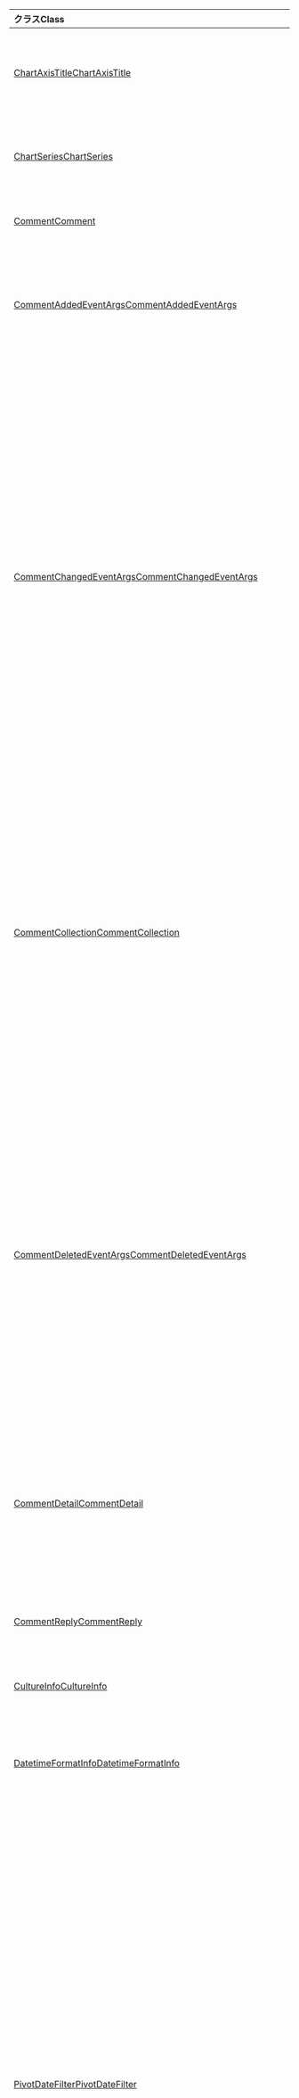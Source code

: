 | <span data-ttu-id="94401-101">クラス</span><span class="sxs-lookup"><span data-stu-id="94401-101">Class</span></span> | <span data-ttu-id="94401-102">フィールド</span><span class="sxs-lookup"><span data-stu-id="94401-102">Fields</span></span> | <span data-ttu-id="94401-103">説明</span><span class="sxs-lookup"><span data-stu-id="94401-103">Description</span></span> |
|:---|:---|:---|
|[<span data-ttu-id="94401-104">ChartAxisTitle</span><span class="sxs-lookup"><span data-stu-id="94401-104">ChartAxisTitle</span></span>](/javascript/api/excel/excel.chartaxistitle)|[<span data-ttu-id="94401-105">textOrientation</span><span class="sxs-lookup"><span data-stu-id="94401-105">textOrientation</span></span>](/javascript/api/excel/excel.chartaxistitle#textorientation)|<span data-ttu-id="94401-106">グラフ軸のタイトルに対して、テキストの方向を指定する角度を指定します。</span><span class="sxs-lookup"><span data-stu-id="94401-106">Specifies the angle to which the text is oriented for the chart axis title.</span></span>|
|[<span data-ttu-id="94401-107">ChartSeries</span><span class="sxs-lookup"><span data-stu-id="94401-107">ChartSeries</span></span>](/javascript/api/excel/excel.chartseries)|[<span data-ttu-id="94401-108">getDimensionValues (dimension: Excel. ChartSeriesDimension)</span><span class="sxs-lookup"><span data-stu-id="94401-108">getDimensionValues(dimension: Excel.ChartSeriesDimension)</span></span>](/javascript/api/excel/excel.chartseries#getdimensionvalues-dimension-)|<span data-ttu-id="94401-109">グラフの系列の1つの次元から値を取得します。</span><span class="sxs-lookup"><span data-stu-id="94401-109">Gets the values from a single dimension of the chart series.</span></span>|
|[<span data-ttu-id="94401-110">Comment</span><span class="sxs-lookup"><span data-stu-id="94401-110">Comment</span></span>](/javascript/api/excel/excel.comment)|[<span data-ttu-id="94401-111">contentType</span><span class="sxs-lookup"><span data-stu-id="94401-111">contentType</span></span>](/javascript/api/excel/excel.comment#contenttype)|<span data-ttu-id="94401-112">コメントのコンテンツタイプを取得します。</span><span class="sxs-lookup"><span data-stu-id="94401-112">Gets the content type of the comment.</span></span>|
|[<span data-ttu-id="94401-113">CommentAddedEventArgs</span><span class="sxs-lookup"><span data-stu-id="94401-113">CommentAddedEventArgs</span></span>](/javascript/api/excel/excel.commentaddedeventargs)|[<span data-ttu-id="94401-114">コメントの詳細</span><span class="sxs-lookup"><span data-stu-id="94401-114">commentDetails</span></span>](/javascript/api/excel/excel.commentaddedeventargs#commentdetails)|<span data-ttu-id="94401-115">コメントの Id とそれに関連する返信の Id が含まれているコメントの詳細配列を取得します。</span><span class="sxs-lookup"><span data-stu-id="94401-115">Get the CommentDetail array which contains the comment Id and Ids of its related replies.</span></span>|
||[<span data-ttu-id="94401-116">source</span><span class="sxs-lookup"><span data-stu-id="94401-116">source</span></span>](/javascript/api/excel/excel.commentaddedeventargs#source)|<span data-ttu-id="94401-117">イベントのソースを指定します。</span><span class="sxs-lookup"><span data-stu-id="94401-117">Specifies the source of the event.</span></span>|
||[<span data-ttu-id="94401-118">type</span><span class="sxs-lookup"><span data-stu-id="94401-118">type</span></span>](/javascript/api/excel/excel.commentaddedeventargs#type)|<span data-ttu-id="94401-119">イベントの種類を取得します。</span><span class="sxs-lookup"><span data-stu-id="94401-119">Gets the type of the event.</span></span>|
||[<span data-ttu-id="94401-120">worksheetId</span><span class="sxs-lookup"><span data-stu-id="94401-120">worksheetId</span></span>](/javascript/api/excel/excel.commentaddedeventargs#worksheetid)|<span data-ttu-id="94401-121">イベントが発生したワークシートの Id を取得します。</span><span class="sxs-lookup"><span data-stu-id="94401-121">Gets the Id of the worksheet in which the event happened.</span></span>|
|[<span data-ttu-id="94401-122">CommentChangedEventArgs</span><span class="sxs-lookup"><span data-stu-id="94401-122">CommentChangedEventArgs</span></span>](/javascript/api/excel/excel.commentchangedeventargs)|[<span data-ttu-id="94401-123">changeType</span><span class="sxs-lookup"><span data-stu-id="94401-123">changeType</span></span>](/javascript/api/excel/excel.commentchangedeventargs#changetype)|<span data-ttu-id="94401-124">変更されたイベントの発生方法を表す変更の種類を取得します。</span><span class="sxs-lookup"><span data-stu-id="94401-124">Gets the change type that represents how the changed event is triggered.</span></span>|
||[<span data-ttu-id="94401-125">コメントの詳細</span><span class="sxs-lookup"><span data-stu-id="94401-125">commentDetails</span></span>](/javascript/api/excel/excel.commentchangedeventargs#commentdetails)|<span data-ttu-id="94401-126">コメントの Id とそれに関連する返信の Id が含まれているコメントの詳細配列を取得します。</span><span class="sxs-lookup"><span data-stu-id="94401-126">Get the CommentDetail array which contains the comment Id and Ids of its related replies.</span></span>|
||[<span data-ttu-id="94401-127">source</span><span class="sxs-lookup"><span data-stu-id="94401-127">source</span></span>](/javascript/api/excel/excel.commentchangedeventargs#source)|<span data-ttu-id="94401-128">イベントのソースを指定します。</span><span class="sxs-lookup"><span data-stu-id="94401-128">Specifies the source of the event.</span></span>|
||[<span data-ttu-id="94401-129">type</span><span class="sxs-lookup"><span data-stu-id="94401-129">type</span></span>](/javascript/api/excel/excel.commentchangedeventargs#type)|<span data-ttu-id="94401-130">イベントの種類を取得します。</span><span class="sxs-lookup"><span data-stu-id="94401-130">Gets the type of the event.</span></span>|
||[<span data-ttu-id="94401-131">worksheetId</span><span class="sxs-lookup"><span data-stu-id="94401-131">worksheetId</span></span>](/javascript/api/excel/excel.commentchangedeventargs#worksheetid)|<span data-ttu-id="94401-132">イベントが発生したワークシートの Id を取得します。</span><span class="sxs-lookup"><span data-stu-id="94401-132">Gets the Id of the worksheet in which the event happened.</span></span>|
|[<span data-ttu-id="94401-133">CommentCollection</span><span class="sxs-lookup"><span data-stu-id="94401-133">CommentCollection</span></span>](/javascript/api/excel/excel.commentcollection)|[<span data-ttu-id="94401-134">onAdded</span><span class="sxs-lookup"><span data-stu-id="94401-134">onAdded</span></span>](/javascript/api/excel/excel.commentcollection#onadded)|<span data-ttu-id="94401-135">コメントが追加されるときに発生します。</span><span class="sxs-lookup"><span data-stu-id="94401-135">Occurs when the comments are added.</span></span>|
||[<span data-ttu-id="94401-136">onChanged</span><span class="sxs-lookup"><span data-stu-id="94401-136">onChanged</span></span>](/javascript/api/excel/excel.commentcollection#onchanged)|<span data-ttu-id="94401-137">返信が削除されたときを含め、コメントのコレクション内のコメントまたは返信が変更されたときに発生します。</span><span class="sxs-lookup"><span data-stu-id="94401-137">Occurs when comments or replies in a comment collection are changed, including when replies are deleted.</span></span>|
||[<span data-ttu-id="94401-138">onDeleted</span><span class="sxs-lookup"><span data-stu-id="94401-138">onDeleted</span></span>](/javascript/api/excel/excel.commentcollection#ondeleted)|<span data-ttu-id="94401-139">コメントのコレクションでコメントが削除されると発生します。</span><span class="sxs-lookup"><span data-stu-id="94401-139">Occurs when comments are deleted in the comment collection.</span></span>|
|[<span data-ttu-id="94401-140">CommentDeletedEventArgs</span><span class="sxs-lookup"><span data-stu-id="94401-140">CommentDeletedEventArgs</span></span>](/javascript/api/excel/excel.commentdeletedeventargs)|[<span data-ttu-id="94401-141">コメントの詳細</span><span class="sxs-lookup"><span data-stu-id="94401-141">commentDetails</span></span>](/javascript/api/excel/excel.commentdeletedeventargs#commentdetails)|<span data-ttu-id="94401-142">コメントの Id とそれに関連する返信の Id が含まれているコメントの詳細配列を取得します。</span><span class="sxs-lookup"><span data-stu-id="94401-142">Get the CommentDetail array which contains the comment Id and Ids of its related replies.</span></span>|
||[<span data-ttu-id="94401-143">source</span><span class="sxs-lookup"><span data-stu-id="94401-143">source</span></span>](/javascript/api/excel/excel.commentdeletedeventargs#source)|<span data-ttu-id="94401-144">イベントのソースを指定します。</span><span class="sxs-lookup"><span data-stu-id="94401-144">Specifies the source of the event.</span></span>|
||[<span data-ttu-id="94401-145">type</span><span class="sxs-lookup"><span data-stu-id="94401-145">type</span></span>](/javascript/api/excel/excel.commentdeletedeventargs#type)|<span data-ttu-id="94401-146">イベントの種類を取得します。</span><span class="sxs-lookup"><span data-stu-id="94401-146">Gets the type of the event.</span></span>|
||[<span data-ttu-id="94401-147">worksheetId</span><span class="sxs-lookup"><span data-stu-id="94401-147">worksheetId</span></span>](/javascript/api/excel/excel.commentdeletedeventargs#worksheetid)|<span data-ttu-id="94401-148">イベントが発生したワークシートの Id を取得します。</span><span class="sxs-lookup"><span data-stu-id="94401-148">Gets the Id of the worksheet in which the event happened.</span></span>|
|[<span data-ttu-id="94401-149">CommentDetail</span><span class="sxs-lookup"><span data-stu-id="94401-149">CommentDetail</span></span>](/javascript/api/excel/excel.commentdetail)|[<span data-ttu-id="94401-150">commentId</span><span class="sxs-lookup"><span data-stu-id="94401-150">commentId</span></span>](/javascript/api/excel/excel.commentdetail#commentid)|<span data-ttu-id="94401-151">コメントの id を表します。</span><span class="sxs-lookup"><span data-stu-id="94401-151">Represents the id of comment.</span></span>|
||[<span data-ttu-id="94401-152">replyIds</span><span class="sxs-lookup"><span data-stu-id="94401-152">replyIds</span></span>](/javascript/api/excel/excel.commentdetail#replyids)|<span data-ttu-id="94401-153">コメントに関連付けられている返信の id を表します。</span><span class="sxs-lookup"><span data-stu-id="94401-153">Represents the ids of the related replies belong to comment.</span></span>|
|[<span data-ttu-id="94401-154">CommentReply</span><span class="sxs-lookup"><span data-stu-id="94401-154">CommentReply</span></span>](/javascript/api/excel/excel.commentreply)|[<span data-ttu-id="94401-155">contentType</span><span class="sxs-lookup"><span data-stu-id="94401-155">contentType</span></span>](/javascript/api/excel/excel.commentreply#contenttype)|<span data-ttu-id="94401-156">返信のコンテンツの種類。</span><span class="sxs-lookup"><span data-stu-id="94401-156">The content type of the reply.</span></span>|
|[<span data-ttu-id="94401-157">CultureInfo</span><span class="sxs-lookup"><span data-stu-id="94401-157">CultureInfo</span></span>](/javascript/api/excel/excel.cultureinfo)|[<span data-ttu-id="94401-158">datetimeFormat</span><span class="sxs-lookup"><span data-stu-id="94401-158">datetimeFormat</span></span>](/javascript/api/excel/excel.cultureinfo#datetimeformat)|<span data-ttu-id="94401-159">日付と時刻を表示するためのカルチャに適した形式を定義します。</span><span class="sxs-lookup"><span data-stu-id="94401-159">Defines the culturally appropriate format of displaying date and time.</span></span>|
|[<span data-ttu-id="94401-160">DatetimeFormatInfo</span><span class="sxs-lookup"><span data-stu-id="94401-160">DatetimeFormatInfo</span></span>](/javascript/api/excel/excel.datetimeformatinfo)|[<span data-ttu-id="94401-161">dateSeparator</span><span class="sxs-lookup"><span data-stu-id="94401-161">dateSeparator</span></span>](/javascript/api/excel/excel.datetimeformatinfo#dateseparator)|<span data-ttu-id="94401-162">日付の区切り文字として使用される文字列を取得します。</span><span class="sxs-lookup"><span data-stu-id="94401-162">Gets the string used as the date separator.</span></span>|
||[<span data-ttu-id="94401-163">longDatePattern</span><span class="sxs-lookup"><span data-stu-id="94401-163">longDatePattern</span></span>](/javascript/api/excel/excel.datetimeformatinfo#longdatepattern)|<span data-ttu-id="94401-164">長い日付の値の書式指定文字列を取得します。</span><span class="sxs-lookup"><span data-stu-id="94401-164">Gets the format string for a long date value.</span></span>|
||[<span data-ttu-id="94401-165">longTimePattern</span><span class="sxs-lookup"><span data-stu-id="94401-165">longTimePattern</span></span>](/javascript/api/excel/excel.datetimeformatinfo#longtimepattern)|<span data-ttu-id="94401-166">長い時間の値の書式指定文字列を取得します。</span><span class="sxs-lookup"><span data-stu-id="94401-166">Gets the format string for a long time value.</span></span>|
||[<span data-ttu-id="94401-167">短い日付パターン</span><span class="sxs-lookup"><span data-stu-id="94401-167">shortDatePattern</span></span>](/javascript/api/excel/excel.datetimeformatinfo#shortdatepattern)|<span data-ttu-id="94401-168">短い日付の値の書式文字列を取得します。</span><span class="sxs-lookup"><span data-stu-id="94401-168">Gets the format string for a short date value.</span></span>|
||[<span data-ttu-id="94401-169">timeSeparator</span><span class="sxs-lookup"><span data-stu-id="94401-169">timeSeparator</span></span>](/javascript/api/excel/excel.datetimeformatinfo#timeseparator)|<span data-ttu-id="94401-170">時刻の区切り記号として使用される文字列を取得します。</span><span class="sxs-lookup"><span data-stu-id="94401-170">Gets the string used as the time separator.</span></span>|
|[<span data-ttu-id="94401-171">PivotDateFilter</span><span class="sxs-lookup"><span data-stu-id="94401-171">PivotDateFilter</span></span>](/javascript/api/excel/excel.pivotdatefilter)|[<span data-ttu-id="94401-172">comparator</span><span class="sxs-lookup"><span data-stu-id="94401-172">comparator</span></span>](/javascript/api/excel/excel.pivotdatefilter#comparator)|<span data-ttu-id="94401-173">比較演算子は、他の値を比較する静的な値です。</span><span class="sxs-lookup"><span data-stu-id="94401-173">The comparator is the static value to which other values are compared.</span></span>|
||[<span data-ttu-id="94401-174">condition</span><span class="sxs-lookup"><span data-stu-id="94401-174">condition</span></span>](/javascript/api/excel/excel.pivotdatefilter#condition)|<span data-ttu-id="94401-175">必要なフィルター条件を定義するフィルターの条件を指定します。</span><span class="sxs-lookup"><span data-stu-id="94401-175">Specifies the condition for the filter, which defines the necessary filtering criteria.</span></span>|
||[<span data-ttu-id="94401-176">排他</span><span class="sxs-lookup"><span data-stu-id="94401-176">exclusive</span></span>](/javascript/api/excel/excel.pivotdatefilter#exclusive)|<span data-ttu-id="94401-177">True の場合、フィルターは条件に一致するアイテムを *除外* します。</span><span class="sxs-lookup"><span data-stu-id="94401-177">If true, filter *excludes* items that meet criteria.</span></span>|
||[<span data-ttu-id="94401-178">lowerBound</span><span class="sxs-lookup"><span data-stu-id="94401-178">lowerBound</span></span>](/javascript/api/excel/excel.pivotdatefilter#lowerbound)|<span data-ttu-id="94401-179">フィルター条件の範囲の下限を指定し `Between` ます。</span><span class="sxs-lookup"><span data-stu-id="94401-179">The lower-bound of the range for the `Between` filter condition.</span></span>|
||[<span data-ttu-id="94401-180">upperBound</span><span class="sxs-lookup"><span data-stu-id="94401-180">upperBound</span></span>](/javascript/api/excel/excel.pivotdatefilter#upperbound)|<span data-ttu-id="94401-181">フィルター条件の範囲の上限を指定し `Between` ます。</span><span class="sxs-lookup"><span data-stu-id="94401-181">The upper-bound of the range for the `Between` filter condition.</span></span>|
||[<span data-ttu-id="94401-182">wholeDays</span><span class="sxs-lookup"><span data-stu-id="94401-182">wholeDays</span></span>](/javascript/api/excel/excel.pivotdatefilter#wholedays)|<span data-ttu-id="94401-183">`Equals`、、 `Before` `After` 、および `Between` フィルター条件の場合、比較を日単位で行う必要があるかどうかを示します。</span><span class="sxs-lookup"><span data-stu-id="94401-183">For `Equals`, `Before`, `After`, and `Between` filter conditions, indicates if comparisons should be made as whole days.</span></span>|
|[<span data-ttu-id="94401-184">PivotField</span><span class="sxs-lookup"><span data-stu-id="94401-184">PivotField</span></span>](/javascript/api/excel/excel.pivotfield)|[<span data-ttu-id="94401-185">applyFilter (filter: PivotFilters)</span><span class="sxs-lookup"><span data-stu-id="94401-185">applyFilter(filter: Excel.PivotFilters)</span></span>](/javascript/api/excel/excel.pivotfield#applyfilter-filter-)|<span data-ttu-id="94401-186">1つまたは複数のフィールドの現在の PivotFilters を設定し、フィールドに適用します。</span><span class="sxs-lookup"><span data-stu-id="94401-186">Sets one or more of the field's current PivotFilters and applies them to the field.</span></span>|
||[<span data-ttu-id="94401-187">clearAllFilters ()</span><span class="sxs-lookup"><span data-stu-id="94401-187">clearAllFilters()</span></span>](/javascript/api/excel/excel.pivotfield#clearallfilters--)|<span data-ttu-id="94401-188">すべてのフィールドフィルターのすべての条件をクリアします。</span><span class="sxs-lookup"><span data-stu-id="94401-188">Clears all criteria from all of the field's filters.</span></span>|
||[<span data-ttu-id="94401-189">clearFilter (filterType: PivotFilterType)</span><span class="sxs-lookup"><span data-stu-id="94401-189">clearFilter(filterType: Excel.PivotFilterType)</span></span>](/javascript/api/excel/excel.pivotfield#clearfilter-filtertype-)|<span data-ttu-id="94401-190">指定した種類のフィールドのフィルターから、すべての既存の条件を削除します (現在適用されている場合)。</span><span class="sxs-lookup"><span data-stu-id="94401-190">Clears all existing criteria from the field's filter of the given type (if one is currently applied).</span></span>|
||[<span data-ttu-id="94401-191">getFilters ()</span><span class="sxs-lookup"><span data-stu-id="94401-191">getFilters()</span></span>](/javascript/api/excel/excel.pivotfield#getfilters--)|<span data-ttu-id="94401-192">フィールドに現在適用されているすべてのフィルターを取得します。</span><span class="sxs-lookup"><span data-stu-id="94401-192">Gets all filters currently applied on the field.</span></span>|
||[<span data-ttu-id="94401-193">isFiltered (filterType?: PivotFilterType)</span><span class="sxs-lookup"><span data-stu-id="94401-193">isFiltered(filterType?: Excel.PivotFilterType)</span></span>](/javascript/api/excel/excel.pivotfield#isfiltered-filtertype-)|<span data-ttu-id="94401-194">フィールドに適用されているフィルターがあるかどうかを確認します。</span><span class="sxs-lookup"><span data-stu-id="94401-194">Checks if there are any applied filters on the field.</span></span>|
|[<span data-ttu-id="94401-195">PivotFilters</span><span class="sxs-lookup"><span data-stu-id="94401-195">PivotFilters</span></span>](/javascript/api/excel/excel.pivotfilters)|[<span data-ttu-id="94401-196">dateFilter</span><span class="sxs-lookup"><span data-stu-id="94401-196">dateFilter</span></span>](/javascript/api/excel/excel.pivotfilters#datefilter)|<span data-ttu-id="94401-197">ピボットフィールドの現在適用されている日付フィルター。</span><span class="sxs-lookup"><span data-stu-id="94401-197">The PivotField's currently applied date filter.</span></span>|
||[<span data-ttu-id="94401-198">labelFilter</span><span class="sxs-lookup"><span data-stu-id="94401-198">labelFilter</span></span>](/javascript/api/excel/excel.pivotfilters#labelfilter)|<span data-ttu-id="94401-199">ピボットフィールドの現在適用されているラベルフィルター。</span><span class="sxs-lookup"><span data-stu-id="94401-199">The PivotField's currently applied label filter.</span></span>|
||[<span data-ttu-id="94401-200">manualFilter</span><span class="sxs-lookup"><span data-stu-id="94401-200">manualFilter</span></span>](/javascript/api/excel/excel.pivotfilters#manualfilter)|<span data-ttu-id="94401-201">ピボットフィールドの現在適用されている手動フィルター。</span><span class="sxs-lookup"><span data-stu-id="94401-201">The PivotField's currently applied manual filter.</span></span>|
||[<span data-ttu-id="94401-202">valueFilter</span><span class="sxs-lookup"><span data-stu-id="94401-202">valueFilter</span></span>](/javascript/api/excel/excel.pivotfilters#valuefilter)|<span data-ttu-id="94401-203">ピボットフィールドの現在適用されている値フィルター。</span><span class="sxs-lookup"><span data-stu-id="94401-203">The PivotField's currently applied value filter.</span></span>|
|[<span data-ttu-id="94401-204">PivotLabelFilter</span><span class="sxs-lookup"><span data-stu-id="94401-204">PivotLabelFilter</span></span>](/javascript/api/excel/excel.pivotlabelfilter)|[<span data-ttu-id="94401-205">comparator</span><span class="sxs-lookup"><span data-stu-id="94401-205">comparator</span></span>](/javascript/api/excel/excel.pivotlabelfilter#comparator)|<span data-ttu-id="94401-206">比較演算子は、他の値を比較する静的な値です。</span><span class="sxs-lookup"><span data-stu-id="94401-206">The comparator is the static value to which other values are compared.</span></span>|
||[<span data-ttu-id="94401-207">condition</span><span class="sxs-lookup"><span data-stu-id="94401-207">condition</span></span>](/javascript/api/excel/excel.pivotlabelfilter#condition)|<span data-ttu-id="94401-208">必要なフィルター条件を定義するフィルターの条件を指定します。</span><span class="sxs-lookup"><span data-stu-id="94401-208">Specifies the condition for the filter, which defines the necessary filtering criteria.</span></span>|
||[<span data-ttu-id="94401-209">排他</span><span class="sxs-lookup"><span data-stu-id="94401-209">exclusive</span></span>](/javascript/api/excel/excel.pivotlabelfilter#exclusive)|<span data-ttu-id="94401-210">True の場合、フィルターは条件に一致するアイテムを *除外* します。</span><span class="sxs-lookup"><span data-stu-id="94401-210">If true, filter *excludes* items that meet criteria.</span></span>|
||[<span data-ttu-id="94401-211">lowerBound</span><span class="sxs-lookup"><span data-stu-id="94401-211">lowerBound</span></span>](/javascript/api/excel/excel.pivotlabelfilter#lowerbound)|<span data-ttu-id="94401-212">フィルター条件間の範囲の下限。</span><span class="sxs-lookup"><span data-stu-id="94401-212">The lower-bound of the range for the Between filter condition.</span></span>|
||[<span data-ttu-id="94401-213">substring</span><span class="sxs-lookup"><span data-stu-id="94401-213">substring</span></span>](/javascript/api/excel/excel.pivotlabelfilter#substring)|<span data-ttu-id="94401-214">`BeginsWith`、、 `EndsWith` およびフィルター条件で使用される部分文字列 `Contains` 。</span><span class="sxs-lookup"><span data-stu-id="94401-214">The substring used for `BeginsWith`, `EndsWith`, and `Contains` filter conditions.</span></span>|
||[<span data-ttu-id="94401-215">upperBound</span><span class="sxs-lookup"><span data-stu-id="94401-215">upperBound</span></span>](/javascript/api/excel/excel.pivotlabelfilter#upperbound)|<span data-ttu-id="94401-216">フィルター条件の間の範囲の上限を指定します。</span><span class="sxs-lookup"><span data-stu-id="94401-216">The upper-bound of the range for the Between filter condition.</span></span>|
|[<span data-ttu-id="94401-217">PivotManualFilter</span><span class="sxs-lookup"><span data-stu-id="94401-217">PivotManualFilter</span></span>](/javascript/api/excel/excel.pivotmanualfilter)|[<span data-ttu-id="94401-218">selectedItems</span><span class="sxs-lookup"><span data-stu-id="94401-218">selectedItems</span></span>](/javascript/api/excel/excel.pivotmanualfilter#selecteditems)|<span data-ttu-id="94401-219">手動でフィルター処理するために選択されたアイテムのリスト。</span><span class="sxs-lookup"><span data-stu-id="94401-219">A list of selected items to manually filter.</span></span>|
|[<span data-ttu-id="94401-220">PivotTable</span><span class="sxs-lookup"><span data-stu-id="94401-220">PivotTable</span></span>](/javascript/api/excel/excel.pivottable)|[<span data-ttu-id="94401-221">Allow多重 Filtersperfield</span><span class="sxs-lookup"><span data-stu-id="94401-221">allowMultipleFiltersPerField</span></span>](/javascript/api/excel/excel.pivottable#allowmultiplefiltersperfield)|<span data-ttu-id="94401-222">ピボットテーブルで、テーブル内の特定の PivotField に対して複数の PivotFilters を適用できるかどうかを指定します。</span><span class="sxs-lookup"><span data-stu-id="94401-222">Specifies if the PivotTable allows the application of multiple PivotFilters on a given PivotField in the table.</span></span>|
|[<span data-ttu-id="94401-223">PivotTableScopedCollection</span><span class="sxs-lookup"><span data-stu-id="94401-223">PivotTableScopedCollection</span></span>](/javascript/api/excel/excel.pivottablescopedcollection)|[<span data-ttu-id="94401-224">getCount()</span><span class="sxs-lookup"><span data-stu-id="94401-224">getCount()</span></span>](/javascript/api/excel/excel.pivottablescopedcollection#getcount--)|<span data-ttu-id="94401-225">コレクション内のピボットテーブルの数を取得します。</span><span class="sxs-lookup"><span data-stu-id="94401-225">Gets the number of PivotTables in the collection.</span></span>|
||[<span data-ttu-id="94401-226">getFirst()</span><span class="sxs-lookup"><span data-stu-id="94401-226">getFirst()</span></span>](/javascript/api/excel/excel.pivottablescopedcollection#getfirst--)|<span data-ttu-id="94401-227">コレクション内の最初のピボットテーブルを取得します。</span><span class="sxs-lookup"><span data-stu-id="94401-227">Gets the first PivotTable in the collection.</span></span>|
||[<span data-ttu-id="94401-228">getItem(key: string)</span><span class="sxs-lookup"><span data-stu-id="94401-228">getItem(key: string)</span></span>](/javascript/api/excel/excel.pivottablescopedcollection#getitem-key-)|<span data-ttu-id="94401-229">名前に基づいてピボットテーブルを取得します。</span><span class="sxs-lookup"><span data-stu-id="94401-229">Gets a PivotTable by name.</span></span>|
||[<span data-ttu-id="94401-230">getItemOrNullObject(name: string)</span><span class="sxs-lookup"><span data-stu-id="94401-230">getItemOrNullObject(name: string)</span></span>](/javascript/api/excel/excel.pivottablescopedcollection#getitemornullobject-name-)|<span data-ttu-id="94401-231">名前に基づいてピボットテーブルを取得します。</span><span class="sxs-lookup"><span data-stu-id="94401-231">Gets a PivotTable by name.</span></span>|
||[<span data-ttu-id="94401-232">items</span><span class="sxs-lookup"><span data-stu-id="94401-232">items</span></span>](/javascript/api/excel/excel.pivottablescopedcollection#items)|<span data-ttu-id="94401-233">このコレクション内に読み込まれた子アイテムを取得します。</span><span class="sxs-lookup"><span data-stu-id="94401-233">Gets the loaded child items in this collection.</span></span>|
|[<span data-ttu-id="94401-234">PivotValueFilter</span><span class="sxs-lookup"><span data-stu-id="94401-234">PivotValueFilter</span></span>](/javascript/api/excel/excel.pivotvaluefilter)|[<span data-ttu-id="94401-235">comparator</span><span class="sxs-lookup"><span data-stu-id="94401-235">comparator</span></span>](/javascript/api/excel/excel.pivotvaluefilter#comparator)|<span data-ttu-id="94401-236">比較演算子は、他の値を比較する静的な値です。</span><span class="sxs-lookup"><span data-stu-id="94401-236">The comparator is the static value to which other values are compared.</span></span>|
||[<span data-ttu-id="94401-237">condition</span><span class="sxs-lookup"><span data-stu-id="94401-237">condition</span></span>](/javascript/api/excel/excel.pivotvaluefilter#condition)|<span data-ttu-id="94401-238">必要なフィルター条件を定義するフィルターの条件を指定します。</span><span class="sxs-lookup"><span data-stu-id="94401-238">Specifies the condition for the filter, which defines the necessary filtering criteria.</span></span>|
||[<span data-ttu-id="94401-239">排他</span><span class="sxs-lookup"><span data-stu-id="94401-239">exclusive</span></span>](/javascript/api/excel/excel.pivotvaluefilter#exclusive)|<span data-ttu-id="94401-240">True の場合、フィルターは条件に一致するアイテムを *除外* します。</span><span class="sxs-lookup"><span data-stu-id="94401-240">If true, filter *excludes* items that meet criteria.</span></span>|
||[<span data-ttu-id="94401-241">lowerBound</span><span class="sxs-lookup"><span data-stu-id="94401-241">lowerBound</span></span>](/javascript/api/excel/excel.pivotvaluefilter#lowerbound)|<span data-ttu-id="94401-242">フィルター条件の範囲の下限を指定し `Between` ます。</span><span class="sxs-lookup"><span data-stu-id="94401-242">The lower-bound of the range for the `Between` filter condition.</span></span>|
||[<span data-ttu-id="94401-243">selectionType</span><span class="sxs-lookup"><span data-stu-id="94401-243">selectionType</span></span>](/javascript/api/excel/excel.pivotvaluefilter#selectiontype)|<span data-ttu-id="94401-244">フィルターを上位/下位 N 個のアイテム、上位/下位 n%、上位/下位 N 個の合計にするかどうかを指定します。</span><span class="sxs-lookup"><span data-stu-id="94401-244">Specifies if the filter is for the top/bottom N items, top/bottom N percent, or top/bottom N sum.</span></span>|
||[<span data-ttu-id="94401-245">基準</span><span class="sxs-lookup"><span data-stu-id="94401-245">threshold</span></span>](/javascript/api/excel/excel.pivotvaluefilter#threshold)|<span data-ttu-id="94401-246">上位/下位フィルター条件に対してフィルター処理するアイテム、パーセント、または合計の "N" 個のしきい値。</span><span class="sxs-lookup"><span data-stu-id="94401-246">The "N" threshold number of items, percent, or sum to be filtered for a Top/Bottom filter condition.</span></span>|
||[<span data-ttu-id="94401-247">upperBound</span><span class="sxs-lookup"><span data-stu-id="94401-247">upperBound</span></span>](/javascript/api/excel/excel.pivotvaluefilter#upperbound)|<span data-ttu-id="94401-248">フィルター条件の範囲の上限を指定し `Between` ます。</span><span class="sxs-lookup"><span data-stu-id="94401-248">The upper-bound of the range for the `Between` filter condition.</span></span>|
||[<span data-ttu-id="94401-249">value</span><span class="sxs-lookup"><span data-stu-id="94401-249">value</span></span>](/javascript/api/excel/excel.pivotvaluefilter#value)|<span data-ttu-id="94401-250">フィルター処理の対象となるフィールドで選択されている "value" の名前です。</span><span class="sxs-lookup"><span data-stu-id="94401-250">Name of the chosen "value" in the field by which to filter.</span></span>|
|[<span data-ttu-id="94401-251">Range</span><span class="sxs-lookup"><span data-stu-id="94401-251">Range</span></span>](/javascript/api/excel/excel.range)|[<span data-ttu-id="94401-252">getDirectPrecedents 元 ()</span><span class="sxs-lookup"><span data-stu-id="94401-252">getDirectPrecedents()</span></span>](/javascript/api/excel/excel.range#getdirectprecedents--)|<span data-ttu-id="94401-253">同じワークシートまたは複数のワークシート内のセルのすべての直接の参照元を含む範囲を表す WorkbookRangeAreas オブジェクトを返します。</span><span class="sxs-lookup"><span data-stu-id="94401-253">Returns a WorkbookRangeAreas object that represents the range containing all the direct precedents of a cell in same worksheet or in multiple worksheets.</span></span>|
||[<span data-ttu-id="94401-254">getPivotTables テーブル (fullyContained?: boolean)</span><span class="sxs-lookup"><span data-stu-id="94401-254">getPivotTables(fullyContained?: boolean)</span></span>](/javascript/api/excel/excel.range#getpivottables-fullycontained-)|<span data-ttu-id="94401-255">範囲に重なっているピボットテーブルのスコープ設定されたコレクションを取得します。</span><span class="sxs-lookup"><span data-stu-id="94401-255">Gets a scoped collection of PivotTables that overlap with the range.</span></span>|
||[<span data-ttu-id="94401-256">getSpillParent()</span><span class="sxs-lookup"><span data-stu-id="94401-256">getSpillParent()</span></span>](/javascript/api/excel/excel.range#getspillparent--)|<span data-ttu-id="94401-257">スピルするセルのアンカー セルを含む範囲オブジェクトを取得します。</span><span class="sxs-lookup"><span data-stu-id="94401-257">Gets the range object containing the anchor cell for a cell getting spilled into.</span></span>|
||[<span data-ttu-id="94401-258">getSpillParentOrNullObject()</span><span class="sxs-lookup"><span data-stu-id="94401-258">getSpillParentOrNullObject()</span></span>](/javascript/api/excel/excel.range#getspillparentornullobject--)|<span data-ttu-id="94401-259">スピルするセルのアンカー セルを含む範囲オブジェクトを取得します。</span><span class="sxs-lookup"><span data-stu-id="94401-259">Gets the range object containing the anchor cell for a cell getting spilled into.</span></span>|
||[<span data-ttu-id="94401-260">getSpillingToRange()</span><span class="sxs-lookup"><span data-stu-id="94401-260">getSpillingToRange()</span></span>](/javascript/api/excel/excel.range#getspillingtorange--)|<span data-ttu-id="94401-261">アンカー セルで呼び出されたとき、スピル範囲を含む範囲オブジェクトを取得します。</span><span class="sxs-lookup"><span data-stu-id="94401-261">Gets the range object containing the spill range when called on an anchor cell.</span></span>|
||[<span data-ttu-id="94401-262">getSpillingToRangeOrNullObject()</span><span class="sxs-lookup"><span data-stu-id="94401-262">getSpillingToRangeOrNullObject()</span></span>](/javascript/api/excel/excel.range#getspillingtorangeornullobject--)|<span data-ttu-id="94401-263">アンカー セルで呼び出されたとき、スピル範囲を含む範囲オブジェクトを取得します。</span><span class="sxs-lookup"><span data-stu-id="94401-263">Gets the range object containing the spill range when called on an anchor cell.</span></span>|
||[<span data-ttu-id="94401-264">hasSpill</span><span class="sxs-lookup"><span data-stu-id="94401-264">hasSpill</span></span>](/javascript/api/excel/excel.range#hasspill)|<span data-ttu-id="94401-265">すべてのセルにスピル ボーダーがあるかどうかを表します。</span><span class="sxs-lookup"><span data-stu-id="94401-265">Represents if all cells have a spill border.</span></span>|
||[<span data-ttu-id="94401-266">番号 Formatcategories</span><span class="sxs-lookup"><span data-stu-id="94401-266">numberFormatCategories</span></span>](/javascript/api/excel/excel.range#numberformatcategories)|<span data-ttu-id="94401-267">各セルの数値形式のカテゴリを表します。</span><span class="sxs-lookup"><span data-stu-id="94401-267">Represents the category of number format of each cell.</span></span>|
||[<span data-ttu-id="94401-268">savedAsArray</span><span class="sxs-lookup"><span data-stu-id="94401-268">savedAsArray</span></span>](/javascript/api/excel/excel.range#savedasarray)|<span data-ttu-id="94401-269">すべてのセルが配列数式として保存されるかどうかを表します。</span><span class="sxs-lookup"><span data-stu-id="94401-269">Represents if ALL the cells would be saved as an array formula.</span></span>|
|[<span data-ttu-id="94401-270">RangeAreasCollection</span><span class="sxs-lookup"><span data-stu-id="94401-270">RangeAreasCollection</span></span>](/javascript/api/excel/excel.rangeareascollection)|[<span data-ttu-id="94401-271">getCount()</span><span class="sxs-lookup"><span data-stu-id="94401-271">getCount()</span></span>](/javascript/api/excel/excel.rangeareascollection#getcount--)|<span data-ttu-id="94401-272">このコレクション内の RangeAreas オブジェクトの数を取得します。</span><span class="sxs-lookup"><span data-stu-id="94401-272">Gets the number of RangeAreas objects in this collection.</span></span>|
||[<span data-ttu-id="94401-273">getItemAt(index: number)</span><span class="sxs-lookup"><span data-stu-id="94401-273">getItemAt(index: number)</span></span>](/javascript/api/excel/excel.rangeareascollection#getitemat-index-)|<span data-ttu-id="94401-274">コレクション内の位置に基づいて RangeAreas オブジェクトを返します。</span><span class="sxs-lookup"><span data-stu-id="94401-274">Returns the RangeAreas object based on position in the collection.</span></span>|
||[<span data-ttu-id="94401-275">items</span><span class="sxs-lookup"><span data-stu-id="94401-275">items</span></span>](/javascript/api/excel/excel.rangeareascollection#items)|<span data-ttu-id="94401-276">このコレクション内に読み込まれた子アイテムを取得します。</span><span class="sxs-lookup"><span data-stu-id="94401-276">Gets the loaded child items in this collection.</span></span>|
|[<span data-ttu-id="94401-277">WorkbookRangeAreas</span><span class="sxs-lookup"><span data-stu-id="94401-277">WorkbookRangeAreas</span></span>](/javascript/api/excel/excel.workbookrangeareas)|[<span data-ttu-id="94401-278">getRangeAreasBySheet (key: string)</span><span class="sxs-lookup"><span data-stu-id="94401-278">getRangeAreasBySheet(key: string)</span></span>](/javascript/api/excel/excel.workbookrangeareas#getrangeareasbysheet-key-)|<span data-ttu-id="94401-279">`RangeAreas`ワークシート id またはコレクション内の名前に基づいてオブジェクトを返します。</span><span class="sxs-lookup"><span data-stu-id="94401-279">Returns the `RangeAreas` object based on worksheet id or name in the collection.</span></span>|
||[<span data-ttu-id="94401-280">getRangeAreasOrNullObjectBySheet (key: string)</span><span class="sxs-lookup"><span data-stu-id="94401-280">getRangeAreasOrNullObjectBySheet(key: string)</span></span>](/javascript/api/excel/excel.workbookrangeareas#getrangeareasornullobjectbysheet-key-)|<span data-ttu-id="94401-281">`RangeAreas`ワークシートの名前またはコレクション内の id に基づいてオブジェクトを返します。</span><span class="sxs-lookup"><span data-stu-id="94401-281">Returns the `RangeAreas` object based on worksheet name or id in the collection.</span></span>|
||[<span data-ttu-id="94401-282">addresses</span><span class="sxs-lookup"><span data-stu-id="94401-282">addresses</span></span>](/javascript/api/excel/excel.workbookrangeareas#addresses)|<span data-ttu-id="94401-283">A1 形式のアドレスの配列を返します。</span><span class="sxs-lookup"><span data-stu-id="94401-283">Returns an array of address in A1-style.</span></span>|
||[<span data-ttu-id="94401-284">areas</span><span class="sxs-lookup"><span data-stu-id="94401-284">areas</span></span>](/javascript/api/excel/excel.workbookrangeareas#areas)|<span data-ttu-id="94401-285">オブジェクトを返し `RangeAreasCollection` ます。</span><span class="sxs-lookup"><span data-stu-id="94401-285">Returns the `RangeAreasCollection` object.</span></span>|
||[<span data-ttu-id="94401-286">域</span><span class="sxs-lookup"><span data-stu-id="94401-286">ranges</span></span>](/javascript/api/excel/excel.workbookrangeareas#ranges)|<span data-ttu-id="94401-287">オブジェクト内のこのオブジェクトを構成する範囲を返し `RangeCollection` ます。</span><span class="sxs-lookup"><span data-stu-id="94401-287">Returns ranges that comprise this object in a `RangeCollection` object.</span></span>|
|[<span data-ttu-id="94401-288">Worksheet</span><span class="sxs-lookup"><span data-stu-id="94401-288">Worksheet</span></span>](/javascript/api/excel/excel.worksheet)|[<span data-ttu-id="94401-289">customProperties</span><span class="sxs-lookup"><span data-stu-id="94401-289">customProperties</span></span>](/javascript/api/excel/excel.worksheet#customproperties)|<span data-ttu-id="94401-290">ワークシートレベルのカスタムプロパティのコレクションを取得します。</span><span class="sxs-lookup"><span data-stu-id="94401-290">Gets a collection of worksheet-level custom properties.</span></span>|
|[<span data-ttu-id="94401-291">WorksheetCustomProperty</span><span class="sxs-lookup"><span data-stu-id="94401-291">WorksheetCustomProperty</span></span>](/javascript/api/excel/excel.worksheetcustomproperty)|[<span data-ttu-id="94401-292">delete()</span><span class="sxs-lookup"><span data-stu-id="94401-292">delete()</span></span>](/javascript/api/excel/excel.worksheetcustomproperty#delete--)|<span data-ttu-id="94401-293">カスタム プロパティを削除します。</span><span class="sxs-lookup"><span data-stu-id="94401-293">Deletes the custom property.</span></span>|
||[<span data-ttu-id="94401-294">key</span><span class="sxs-lookup"><span data-stu-id="94401-294">key</span></span>](/javascript/api/excel/excel.worksheetcustomproperty#key)|<span data-ttu-id="94401-295">カスタム プロパティのキーを取得します。</span><span class="sxs-lookup"><span data-stu-id="94401-295">Gets the key of the custom property.</span></span>|
||[<span data-ttu-id="94401-296">value</span><span class="sxs-lookup"><span data-stu-id="94401-296">value</span></span>](/javascript/api/excel/excel.worksheetcustomproperty#value)|<span data-ttu-id="94401-297">カスタム プロパティの値を取得または設定します。</span><span class="sxs-lookup"><span data-stu-id="94401-297">Gets or sets the value of the custom property.</span></span>|
|[<span data-ttu-id="94401-298">WorksheetCustomPropertyCollection</span><span class="sxs-lookup"><span data-stu-id="94401-298">WorksheetCustomPropertyCollection</span></span>](/javascript/api/excel/excel.worksheetcustompropertycollection)|[<span data-ttu-id="94401-299">add (key: string, value: string)</span><span class="sxs-lookup"><span data-stu-id="94401-299">add(key: string, value: string)</span></span>](/javascript/api/excel/excel.worksheetcustompropertycollection#add-key--value-)|<span data-ttu-id="94401-300">指定したキーに対応する新しいカスタムプロパティを追加します。</span><span class="sxs-lookup"><span data-stu-id="94401-300">Adds a new custom property that maps to the provided key.</span></span>|
||[<span data-ttu-id="94401-301">getCount()</span><span class="sxs-lookup"><span data-stu-id="94401-301">getCount()</span></span>](/javascript/api/excel/excel.worksheetcustompropertycollection#getcount--)|<span data-ttu-id="94401-302">このワークシートのカスタムプロパティの数を取得します。</span><span class="sxs-lookup"><span data-stu-id="94401-302">Gets the number of custom properties on this worksheet.</span></span>|
||[<span data-ttu-id="94401-303">getItem(key: string)</span><span class="sxs-lookup"><span data-stu-id="94401-303">getItem(key: string)</span></span>](/javascript/api/excel/excel.worksheetcustompropertycollection#getitem-key-)|<span data-ttu-id="94401-304">キーを使用してカスタム プロパティ オブジェクトを取得します。大文字と小文字は区別されません。</span><span class="sxs-lookup"><span data-stu-id="94401-304">Gets a custom property object by its key, which is case-insensitive.</span></span>|
||[<span data-ttu-id="94401-305">getItemOrNullObject(key: string)</span><span class="sxs-lookup"><span data-stu-id="94401-305">getItemOrNullObject(key: string)</span></span>](/javascript/api/excel/excel.worksheetcustompropertycollection#getitemornullobject-key-)|<span data-ttu-id="94401-306">キーを使用してカスタム プロパティ オブジェクトを取得します。大文字と小文字は区別されません。</span><span class="sxs-lookup"><span data-stu-id="94401-306">Gets a custom property object by its key, which is case-insensitive.</span></span>|
||[<span data-ttu-id="94401-307">items</span><span class="sxs-lookup"><span data-stu-id="94401-307">items</span></span>](/javascript/api/excel/excel.worksheetcustompropertycollection#items)|<span data-ttu-id="94401-308">このコレクション内に読み込まれた子アイテムを取得します。</span><span class="sxs-lookup"><span data-stu-id="94401-308">Gets the loaded child items in this collection.</span></span>|
